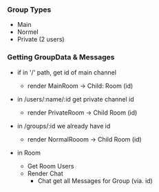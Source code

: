 
### Group Types
- Main
- Normel
- Private (2 users)

### Getting GroupData & Messages
- if in '/' path, get id of main channel
  - render MainRoom -> Child: Room (id)  
- in /users/:name/:id get private channel id
  -  render PrivateRoom -> Child Room (id)
- in /groups/:id we already have id
  - render NormalRooom -> Child Room (id)

- in Room
  - Get Room Users
  - Render Chat 
    - Chat get all Messages for Group (via. id)




